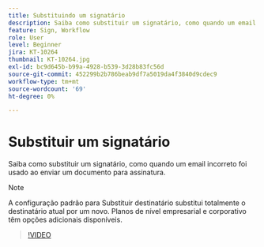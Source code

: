 ```yaml
---
title: Substituindo um signatário
description: Saiba como substituir um signatário, como quando um email incorreto foi usado ao enviar um documento para assinatura
feature: Sign, Workflow
role: User
level: Beginner
jira: KT-10264
thumbnail: KT-10264.jpg
exl-id: bc9d645b-b99a-4928-b539-3d28b83fc56d
source-git-commit: 452299b2b786beab9df7a5019da4f3840d9cdec9
workflow-type: tm+mt
source-wordcount: '69'
ht-degree: 0%

---
```


# Substituir um signatário

Saiba como substituir um signatário, como quando um email incorreto foi usado ao enviar um documento para assinatura.

>[!NOTE]
>
>A configuração padrão para Substituir destinatário substitui totalmente o destinatário atual por um novo. Planos de nível empresarial e corporativo têm opções adicionais disponíveis.

>[!VIDEO](https://video.tv.adobe.com/v/3425307?quality=12&learn=on&hidetitle=true&captions=por_br)
